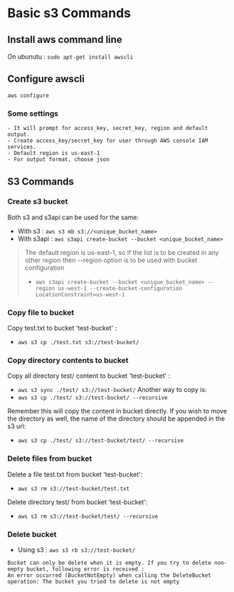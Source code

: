 # Basic s3 Commands

## Install aws command line
On ubunutu : `sudo apt-get install awscli`

## Configure awscli
`aws configure`

### Some settings
    - It will prompt for access_key, secret_key, region and default output. 
    - Create access_key/secret_key for user through AWS console IAM services. 
    - Default region is us-east-1
    - For output format, choose json

## S3 Commands

### Create s3 bucket
Both s3 and s3api can be used for the same:
- With s3 : `aws s3 mb s3://<unique_bucket_name>`
- With s3api : `aws s3api create-bucket --bucket <unique_bucket_name>`

> The default region is us-east-1, so if the list is to be created in any other region then --region option is to be used with bucket configuration
>* `aws s3api create-bucket --bucket <unique_bucket_name> --region us-west-1 --create-bucket-configuration LocationConstraint=us-west-1`

### Copy file to bucket
Copy test.txt to bucket 'test-bucket' :
- `aws s3 cp ./test.txt s3://test-bucket/`

### Copy directory contents to bucket
Copy all directory test/ content to bucket 'test-bucket' :
- `aws s3 sync ./test/ s3://test-bucket/`
Another way to copy is:
- `aws s3 cp ./test/ s3://test-bucket/ --recursive`

Remember this will copy the content in bucket directly. If you wish to move the directory as well, the name of the directory should be appended in the s3 url:
- `aws s3 cp ./test/ s3://test-bucket/test/ --recursive`

### Delete files from bucket
Delete a file test.txt from bucket 'test-bucket':
- `aws s3 rm s3://test-bucket/test.txt`

Delete directory test/ from bucket 'test-bucket':
- `aws s3 rm s3://test-bucket/test/ --recursive`

### Delete bucket
- Using s3 : `aws s3 rb s3://test-bucket/`

``` 
Bucket can only be delete when it is empty. If you try to delete non-empty bucket, following error is received :
An error occurred (BucketNotEmpty) when calling the DeleteBucket operation: The bucket you tried to delete is not empty
```